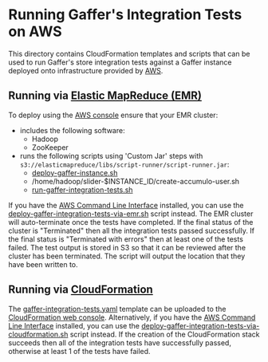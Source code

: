<!--
Copyright 2017 Crown Copyright

Licensed under the Apache License, Version 2.0 (the "License");
you may not use this file except in compliance with the License.
You may obtain a copy of the License at

  http://www.apache.org/licenses/LICENSE-2.0

Unless required by applicable law or agreed to in writing, software
distributed under the License is distributed on an "AS IS" BASIS,
WITHOUT WARRANTIES OR CONDITIONS OF ANY KIND, either express or implied.
See the License for the specific language governing permissions and
limitations under the License.
-->

# Running Gaffer's Integration Tests on AWS

This directory contains CloudFormation templates and scripts that can be used to run Gaffer's store integration tests
against a Gaffer instance deployed onto infrastructure provided by [AWS](https://aws.amazon.com).

## Running via [Elastic MapReduce (EMR)](https://aws.amazon.com/emr/)

To deploy using the [AWS console](https://console.aws.amazon.com/elasticmapreduce) ensure that your EMR cluster:
* includes the following software:
  * Hadoop
  * ZooKeeper
* runs the following scripts using 'Custom Jar' steps with ``s3://elasticmapreduce/libs/script-runner/script-runner.jar``:
  * [deploy-gaffer-instance.sh](../../core/emr-step-scripts/deploy-gaffer-instance.sh)
  * /home/hadoop/slider-$INSTANCE_ID/create-accumulo-user.sh
  * [run-gaffer-integration-tests.sh](emr-step-scripts/run-gaffer-integration-tests.sh)

If you have the [AWS Command Line Interface](https://aws.amazon.com/cli/) installed, you can use the
[deploy-gaffer-integration-tests-via-emr.sh](deploy-gaffer-integration-tests-via-emr.sh) script instead. The EMR
cluster will auto-terminate once the tests have completed. If the final status of the cluster is "Terminated"
then all the integration tests passed successfully. If the final status is "Terminated with errors" then at least one
of the tests failed. The test output is stored in S3 so that it can be reviewed after the cluster has been terminated.
The script will output the location that they have been written to.

## Running via [CloudFormation](https://aws.amazon.com/cloudformation/)

The [gaffer-integration-tests.yaml](cloudformation/gaffer-integration-tests.yaml) template can be uploaded to the
[CloudFormation web console](https://console.aws.amazon.com/cloudformation). Alternatively, if you have the
[AWS Command Line Interface](https://aws.amazon.com/cli/) installed, you can use the
[deploy-gaffer-integration-tests-via-cloudformation.sh](deploy-gaffer-integration-tests-via-cloudformation.sh) script instead.
If the creation of the CloudFormation stack succeeds then all of the integration tests have successfully passed,
otherwise at least 1 of the tests have failed.
